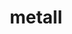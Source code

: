 ---
title: "metall"
layout: cache
categories: [package, develop]
meta: {"versions": ["0.25"], "compilers": ["cce@=15.0.1", "gcc@=11.1.0", "gcc@=11.4.0", "gcc@=9.4.0", "oneapi@=2023.2.0", "oneapi@=2023.2.1"], "oss": ["rhel8", "ubuntu20.04"], "platforms": ["linux"], "targets": ["aarch64", "neoverse_v1", "ppc64le", "x86_64", "x86_64_v3", "zen4"], "stacks": ["e4s", "e4s-arm", "e4s-cray-rhel", "e4s-neoverse_v1", "e4s-oneapi", "e4s-power", "root"], "num_specs": 49, "num_specs_by_stack": {"root": 49, "e4s-cray-rhel": 7, "e4s-arm": 5, "e4s-neoverse_v1": 6, "e4s-power": 10, "e4s-oneapi": 10, "e4s": 11}}
spec_details: [{"hash": "qiks4csb55qsrwxjae6lqogifpq5xkkt", "compiler": "cce@=15.0.1", "versions": ["0.25"], "os": "rhel8", "platform": "linux", "target": "zen4", "variants": ["build_system=cmake", "build_type=Release", "generator=make", "~ipo"], "stacks": ["root", "e4s-cray-rhel"], "size": "-", "tarball": "https://binaries.spack.io/develop/build_cache/linux-rhel8-zen4/cce-15.0.1/metall-0.25/linux-rhel8-zen4-cce-15.0.1-metall-0.25-qiks4csb55qsrwxjae6lqogifpq5xkkt.spack"}, {"hash": "5fhe5rflyelbry44duqn3zgqqzmcwkib", "compiler": "cce@=15.0.1", "versions": ["0.25"], "os": "rhel8", "platform": "linux", "target": "zen4", "variants": ["build_system=cmake", "build_type=Release", "generator=make", "~ipo"], "stacks": ["root", "e4s-cray-rhel"], "size": "-", "tarball": "https://binaries.spack.io/develop/build_cache/linux-rhel8-zen4/cce-15.0.1/metall-0.25/linux-rhel8-zen4-cce-15.0.1-metall-0.25-5fhe5rflyelbry44duqn3zgqqzmcwkib.spack"}, {"hash": "jbt3s3vhkx4pglr3befkolf5uanc7mgk", "compiler": "cce@=15.0.1", "versions": ["0.25"], "os": "rhel8", "platform": "linux", "target": "zen4", "variants": ["build_system=cmake", "build_type=Release", "generator=make", "~ipo"], "stacks": ["root", "e4s-cray-rhel"], "size": "-", "tarball": "https://binaries.spack.io/develop/build_cache/linux-rhel8-zen4/cce-15.0.1/metall-0.25/linux-rhel8-zen4-cce-15.0.1-metall-0.25-jbt3s3vhkx4pglr3befkolf5uanc7mgk.spack"}, {"hash": "j5flaifgtuwvdraxrb7anwjagh2gggr2", "compiler": "cce@=15.0.1", "versions": ["0.25"], "os": "rhel8", "platform": "linux", "target": "zen4", "variants": ["build_system=cmake", "build_type=Release", "generator=make", "~ipo"], "stacks": ["root", "e4s-cray-rhel"], "size": "-", "tarball": "https://binaries.spack.io/develop/build_cache/linux-rhel8-zen4/cce-15.0.1/metall-0.25/linux-rhel8-zen4-cce-15.0.1-metall-0.25-j5flaifgtuwvdraxrb7anwjagh2gggr2.spack"}, {"hash": "r75z4yilqizujiuhla6ttqkhywqcqz6c", "compiler": "cce@=15.0.1", "versions": ["0.25"], "os": "rhel8", "platform": "linux", "target": "zen4", "variants": ["build_system=cmake", "build_type=Release", "generator=make", "~ipo"], "stacks": ["root", "e4s-cray-rhel"], "size": "-", "tarball": "https://binaries.spack.io/develop/build_cache/linux-rhel8-zen4/cce-15.0.1/metall-0.25/linux-rhel8-zen4-cce-15.0.1-metall-0.25-r75z4yilqizujiuhla6ttqkhywqcqz6c.spack"}, {"hash": "qqxiphr33r4hzciwfflcpnvgxnudwxbm", "compiler": "cce@=15.0.1", "versions": ["0.25"], "os": "rhel8", "platform": "linux", "target": "zen4", "variants": ["build_system=cmake", "build_type=Release", "generator=make", "~ipo"], "stacks": ["root", "e4s-cray-rhel"], "size": "-", "tarball": "https://binaries.spack.io/develop/build_cache/linux-rhel8-zen4/cce-15.0.1/metall-0.25/linux-rhel8-zen4-cce-15.0.1-metall-0.25-qqxiphr33r4hzciwfflcpnvgxnudwxbm.spack"}, {"hash": "3zhu3qmt6wkbrnd5tfargxw42cly3sgx", "compiler": "cce@=15.0.1", "versions": ["0.25"], "os": "rhel8", "platform": "linux", "target": "zen4", "variants": ["build_system=cmake", "build_type=Release", "generator=make", "~ipo"], "stacks": ["root", "e4s-cray-rhel"], "size": "-", "tarball": "https://binaries.spack.io/develop/build_cache/linux-rhel8-zen4/cce-15.0.1/metall-0.25/linux-rhel8-zen4-cce-15.0.1-metall-0.25-3zhu3qmt6wkbrnd5tfargxw42cly3sgx.spack"}, {"hash": "zia45zbjxpkburd2uepeiugqicfmvm3e", "compiler": "gcc@=11.4.0", "versions": ["0.25"], "os": "ubuntu20.04", "platform": "linux", "target": "aarch64", "variants": ["build_system=cmake", "build_type=Release", "generator=make", "~ipo"], "stacks": ["root", "e4s-arm"], "size": "-", "tarball": "https://binaries.spack.io/develop/build_cache/linux-ubuntu20.04-aarch64/gcc-11.4.0/metall-0.25/linux-ubuntu20.04-aarch64-gcc-11.4.0-metall-0.25-zia45zbjxpkburd2uepeiugqicfmvm3e.spack"}, {"hash": "2kvyq7snz44gls3afbsa5tsv2ls6pufx", "compiler": "gcc@=11.4.0", "versions": ["0.25"], "os": "ubuntu20.04", "platform": "linux", "target": "aarch64", "variants": ["build_system=cmake", "build_type=Release", "generator=make", "~ipo"], "stacks": ["root", "e4s-arm"], "size": "-", "tarball": "https://binaries.spack.io/develop/build_cache/linux-ubuntu20.04-aarch64/gcc-11.4.0/metall-0.25/linux-ubuntu20.04-aarch64-gcc-11.4.0-metall-0.25-2kvyq7snz44gls3afbsa5tsv2ls6pufx.spack"}, {"hash": "mkzc5cxjut5t64cfg2epu4plmpehl4wc", "compiler": "gcc@=11.4.0", "versions": ["0.25"], "os": "ubuntu20.04", "platform": "linux", "target": "aarch64", "variants": ["build_system=cmake", "build_type=Release", "generator=make", "~ipo"], "stacks": ["root", "e4s-arm"], "size": "-", "tarball": "https://binaries.spack.io/develop/build_cache/linux-ubuntu20.04-aarch64/gcc-11.4.0/metall-0.25/linux-ubuntu20.04-aarch64-gcc-11.4.0-metall-0.25-mkzc5cxjut5t64cfg2epu4plmpehl4wc.spack"}, {"hash": "ptc2vgcmc6kljhm4xzroedk3nhatknrf", "compiler": "gcc@=11.4.0", "versions": ["0.25"], "os": "ubuntu20.04", "platform": "linux", "target": "aarch64", "variants": ["build_system=cmake", "build_type=Release", "generator=make", "~ipo"], "stacks": ["root", "e4s-arm"], "size": "-", "tarball": "https://binaries.spack.io/develop/build_cache/linux-ubuntu20.04-aarch64/gcc-11.4.0/metall-0.25/linux-ubuntu20.04-aarch64-gcc-11.4.0-metall-0.25-ptc2vgcmc6kljhm4xzroedk3nhatknrf.spack"}, {"hash": "zhc3n7svwzaktpg7a7m62c66hc7r3dkw", "compiler": "gcc@=11.4.0", "versions": ["0.25"], "os": "ubuntu20.04", "platform": "linux", "target": "aarch64", "variants": ["build_system=cmake", "build_type=Release", "generator=make", "~ipo"], "stacks": ["root", "e4s-arm"], "size": "-", "tarball": "https://binaries.spack.io/develop/build_cache/linux-ubuntu20.04-aarch64/gcc-11.4.0/metall-0.25/linux-ubuntu20.04-aarch64-gcc-11.4.0-metall-0.25-zhc3n7svwzaktpg7a7m62c66hc7r3dkw.spack"}, {"hash": "dtabzlon6golzwlft4c7ckwl4mg2cpft", "compiler": "gcc@=11.4.0", "versions": ["0.25"], "os": "ubuntu20.04", "platform": "linux", "target": "neoverse_v1", "variants": ["build_system=cmake", "build_type=Release", "generator=make", "~ipo"], "stacks": ["root", "e4s-neoverse_v1"], "size": "-", "tarball": "https://binaries.spack.io/develop/build_cache/linux-ubuntu20.04-neoverse_v1/gcc-11.4.0/metall-0.25/linux-ubuntu20.04-neoverse_v1-gcc-11.4.0-metall-0.25-dtabzlon6golzwlft4c7ckwl4mg2cpft.spack"}, {"hash": "6vqhoas27rxo4week5yaq4jlmhktxnax", "compiler": "gcc@=11.4.0", "versions": ["0.25"], "os": "ubuntu20.04", "platform": "linux", "target": "neoverse_v1", "variants": ["build_system=cmake", "build_type=Release", "generator=make", "~ipo"], "stacks": ["root", "e4s-neoverse_v1"], "size": "-", "tarball": "https://binaries.spack.io/develop/build_cache/linux-ubuntu20.04-neoverse_v1/gcc-11.4.0/metall-0.25/linux-ubuntu20.04-neoverse_v1-gcc-11.4.0-metall-0.25-6vqhoas27rxo4week5yaq4jlmhktxnax.spack"}, {"hash": "3l4twckgx7ryrybopbhinehp73e7y4ky", "compiler": "gcc@=11.4.0", "versions": ["0.25"], "os": "ubuntu20.04", "platform": "linux", "target": "neoverse_v1", "variants": ["build_system=cmake", "build_type=Release", "generator=make", "~ipo"], "stacks": ["root", "e4s-neoverse_v1"], "size": "-", "tarball": "https://binaries.spack.io/develop/build_cache/linux-ubuntu20.04-neoverse_v1/gcc-11.4.0/metall-0.25/linux-ubuntu20.04-neoverse_v1-gcc-11.4.0-metall-0.25-3l4twckgx7ryrybopbhinehp73e7y4ky.spack"}, {"hash": "qbafnx5dlzhrwpgoor4hgl52jafc4oa6", "compiler": "gcc@=11.4.0", "versions": ["0.25"], "os": "ubuntu20.04", "platform": "linux", "target": "neoverse_v1", "variants": ["build_system=cmake", "build_type=Release", "generator=make", "~ipo"], "stacks": ["root", "e4s-neoverse_v1"], "size": "-", "tarball": "https://binaries.spack.io/develop/build_cache/linux-ubuntu20.04-neoverse_v1/gcc-11.4.0/metall-0.25/linux-ubuntu20.04-neoverse_v1-gcc-11.4.0-metall-0.25-qbafnx5dlzhrwpgoor4hgl52jafc4oa6.spack"}, {"hash": "5mzmoswpo5nwote7sxaraq4ez46q4ppw", "compiler": "gcc@=11.4.0", "versions": ["0.25"], "os": "ubuntu20.04", "platform": "linux", "target": "neoverse_v1", "variants": ["build_system=cmake", "build_type=Release", "generator=make", "~ipo"], "stacks": ["root", "e4s-neoverse_v1"], "size": "-", "tarball": "https://binaries.spack.io/develop/build_cache/linux-ubuntu20.04-neoverse_v1/gcc-11.4.0/metall-0.25/linux-ubuntu20.04-neoverse_v1-gcc-11.4.0-metall-0.25-5mzmoswpo5nwote7sxaraq4ez46q4ppw.spack"}, {"hash": "uz2snlmegn3skwp2mhovcpy62niuwdoe", "compiler": "gcc@=11.4.0", "versions": ["0.25"], "os": "ubuntu20.04", "platform": "linux", "target": "neoverse_v1", "variants": ["build_system=cmake", "build_type=Release", "generator=make", "~ipo"], "stacks": ["root", "e4s-neoverse_v1"], "size": "-", "tarball": "https://binaries.spack.io/develop/build_cache/linux-ubuntu20.04-neoverse_v1/gcc-11.4.0/metall-0.25/linux-ubuntu20.04-neoverse_v1-gcc-11.4.0-metall-0.25-uz2snlmegn3skwp2mhovcpy62niuwdoe.spack"}, {"hash": "aaz3hgg7drufgiqykydrwxsl3egx3k3x", "compiler": "gcc@=11.1.0", "versions": ["0.25"], "os": "ubuntu20.04", "platform": "linux", "target": "ppc64le", "variants": ["build_system=cmake", "build_type=Release", "generator=make", "~ipo"], "stacks": ["root", "e4s-power"], "size": "-", "tarball": "https://binaries.spack.io/develop/build_cache/linux-ubuntu20.04-ppc64le/gcc-11.1.0/metall-0.25/linux-ubuntu20.04-ppc64le-gcc-11.1.0-metall-0.25-aaz3hgg7drufgiqykydrwxsl3egx3k3x.spack"}, {"hash": "jwcu5rpc2jwjbkiy6npf4lrn4swyk6lm", "compiler": "gcc@=9.4.0", "versions": ["0.25"], "os": "ubuntu20.04", "platform": "linux", "target": "ppc64le", "variants": ["build_system=cmake", "build_type=Release", "generator=make", "~ipo"], "stacks": ["root", "e4s-power"], "size": "-", "tarball": "https://binaries.spack.io/develop/build_cache/linux-ubuntu20.04-ppc64le/gcc-9.4.0/metall-0.25/linux-ubuntu20.04-ppc64le-gcc-9.4.0-metall-0.25-jwcu5rpc2jwjbkiy6npf4lrn4swyk6lm.spack"}, {"hash": "nt26zbjwcrf345boprwraybzvczq3f2q", "compiler": "gcc@=9.4.0", "versions": ["0.25"], "os": "ubuntu20.04", "platform": "linux", "target": "ppc64le", "variants": ["build_system=cmake", "build_type=Release", "generator=make", "~ipo"], "stacks": ["root", "e4s-power"], "size": "-", "tarball": "https://binaries.spack.io/develop/build_cache/linux-ubuntu20.04-ppc64le/gcc-9.4.0/metall-0.25/linux-ubuntu20.04-ppc64le-gcc-9.4.0-metall-0.25-nt26zbjwcrf345boprwraybzvczq3f2q.spack"}, {"hash": "hqtixcawa45hronfrpc2prums47ijctd", "compiler": "gcc@=9.4.0", "versions": ["0.25"], "os": "ubuntu20.04", "platform": "linux", "target": "ppc64le", "variants": ["build_system=cmake", "build_type=Release", "generator=make", "~ipo"], "stacks": ["root", "e4s-power"], "size": "-", "tarball": "https://binaries.spack.io/develop/build_cache/linux-ubuntu20.04-ppc64le/gcc-9.4.0/metall-0.25/linux-ubuntu20.04-ppc64le-gcc-9.4.0-metall-0.25-hqtixcawa45hronfrpc2prums47ijctd.spack"}, {"hash": "vingsztydajf4wgx4ntqa6gn6rjhlkex", "compiler": "gcc@=9.4.0", "versions": ["0.25"], "os": "ubuntu20.04", "platform": "linux", "target": "ppc64le", "variants": ["build_system=cmake", "build_type=Release", "generator=make", "~ipo"], "stacks": ["root", "e4s-power"], "size": "-", "tarball": "https://binaries.spack.io/develop/build_cache/linux-ubuntu20.04-ppc64le/gcc-9.4.0/metall-0.25/linux-ubuntu20.04-ppc64le-gcc-9.4.0-metall-0.25-vingsztydajf4wgx4ntqa6gn6rjhlkex.spack"}, {"hash": "lltntaqds3v4tx3fllbkhefoxs3bwvh7", "compiler": "gcc@=9.4.0", "versions": ["0.25"], "os": "ubuntu20.04", "platform": "linux", "target": "ppc64le", "variants": ["build_system=cmake", "build_type=Release", "generator=make", "~ipo"], "stacks": ["root", "e4s-power"], "size": "-", "tarball": "https://binaries.spack.io/develop/build_cache/linux-ubuntu20.04-ppc64le/gcc-9.4.0/metall-0.25/linux-ubuntu20.04-ppc64le-gcc-9.4.0-metall-0.25-lltntaqds3v4tx3fllbkhefoxs3bwvh7.spack"}, {"hash": "m2wzkpxoecc54vrhzchsdp3d4slih33t", "compiler": "gcc@=9.4.0", "versions": ["0.25"], "os": "ubuntu20.04", "platform": "linux", "target": "ppc64le", "variants": ["build_system=cmake", "build_type=Release", "generator=make", "~ipo"], "stacks": ["root", "e4s-power"], "size": "-", "tarball": "https://binaries.spack.io/develop/build_cache/linux-ubuntu20.04-ppc64le/gcc-9.4.0/metall-0.25/linux-ubuntu20.04-ppc64le-gcc-9.4.0-metall-0.25-m2wzkpxoecc54vrhzchsdp3d4slih33t.spack"}, {"hash": "nzwuqydo25dlzrft6n4k2hyjofyfmi76", "compiler": "gcc@=9.4.0", "versions": ["0.25"], "os": "ubuntu20.04", "platform": "linux", "target": "ppc64le", "variants": ["build_system=cmake", "build_type=Release", "generator=make", "~ipo"], "stacks": ["root", "e4s-power"], "size": "-", "tarball": "https://binaries.spack.io/develop/build_cache/linux-ubuntu20.04-ppc64le/gcc-9.4.0/metall-0.25/linux-ubuntu20.04-ppc64le-gcc-9.4.0-metall-0.25-nzwuqydo25dlzrft6n4k2hyjofyfmi76.spack"}, {"hash": "7zvj4tygw2fg5lkawte7xapijkzqot62", "compiler": "gcc@=9.4.0", "versions": ["0.25"], "os": "ubuntu20.04", "platform": "linux", "target": "ppc64le", "variants": ["build_system=cmake", "build_type=Release", "generator=make", "~ipo"], "stacks": ["root", "e4s-power"], "size": "-", "tarball": "https://binaries.spack.io/develop/build_cache/linux-ubuntu20.04-ppc64le/gcc-9.4.0/metall-0.25/linux-ubuntu20.04-ppc64le-gcc-9.4.0-metall-0.25-7zvj4tygw2fg5lkawte7xapijkzqot62.spack"}, {"hash": "jk4sa3jw4f3fyz33x55ecc7doyjpfjhx", "compiler": "gcc@=9.4.0", "versions": ["0.25"], "os": "ubuntu20.04", "platform": "linux", "target": "ppc64le", "variants": ["build_system=cmake", "build_type=Release", "generator=make", "~ipo"], "stacks": ["root", "e4s-power"], "size": "-", "tarball": "https://binaries.spack.io/develop/build_cache/linux-ubuntu20.04-ppc64le/gcc-9.4.0/metall-0.25/linux-ubuntu20.04-ppc64le-gcc-9.4.0-metall-0.25-jk4sa3jw4f3fyz33x55ecc7doyjpfjhx.spack"}, {"hash": "sasaigk3brqpjpuwbhtcodgvhkoza64l", "compiler": "oneapi@=2023.2.0", "versions": ["0.25"], "os": "ubuntu20.04", "platform": "linux", "target": "x86_64", "variants": ["build_system=cmake", "build_type=Release", "generator=make", "~ipo"], "stacks": ["e4s-oneapi", "root"], "size": "-", "tarball": "https://binaries.spack.io/develop/build_cache/linux-ubuntu20.04-x86_64/oneapi-2023.2.0/metall-0.25/linux-ubuntu20.04-x86_64-oneapi-2023.2.0-metall-0.25-sasaigk3brqpjpuwbhtcodgvhkoza64l.spack"}, {"hash": "ro55eahado4543eejrkr3on5frsut6sm", "compiler": "gcc@=11.1.0", "versions": ["0.25"], "os": "ubuntu20.04", "platform": "linux", "target": "x86_64_v3", "variants": ["build_system=cmake", "build_type=Release", "generator=make", "~ipo"], "stacks": ["root", "e4s"], "size": "-", "tarball": "https://binaries.spack.io/develop/build_cache/linux-ubuntu20.04-x86_64_v3/gcc-11.1.0/metall-0.25/linux-ubuntu20.04-x86_64_v3-gcc-11.1.0-metall-0.25-ro55eahado4543eejrkr3on5frsut6sm.spack"}, {"hash": "5iy2gksserwr4bhl3gsugqjrf6v4lbna", "compiler": "gcc@=11.4.0", "versions": ["0.25"], "os": "ubuntu20.04", "platform": "linux", "target": "x86_64_v3", "variants": ["build_system=cmake", "build_type=Release", "generator=make", "~ipo"], "stacks": ["root", "e4s"], "size": "-", "tarball": "https://binaries.spack.io/develop/build_cache/linux-ubuntu20.04-x86_64_v3/gcc-11.4.0/metall-0.25/linux-ubuntu20.04-x86_64_v3-gcc-11.4.0-metall-0.25-5iy2gksserwr4bhl3gsugqjrf6v4lbna.spack"}, {"hash": "qcrctd2vlrymxzfgsahtswhxnqwa7rga", "compiler": "gcc@=11.4.0", "versions": ["0.25"], "os": "ubuntu20.04", "platform": "linux", "target": "x86_64_v3", "variants": ["build_system=cmake", "build_type=Release", "generator=make", "~ipo"], "stacks": ["root", "e4s"], "size": "-", "tarball": "https://binaries.spack.io/develop/build_cache/linux-ubuntu20.04-x86_64_v3/gcc-11.4.0/metall-0.25/linux-ubuntu20.04-x86_64_v3-gcc-11.4.0-metall-0.25-qcrctd2vlrymxzfgsahtswhxnqwa7rga.spack"}, {"hash": "p2r37lg3ontjqim2viq5otfqkjnr72fz", "compiler": "gcc@=11.4.0", "versions": ["0.25"], "os": "ubuntu20.04", "platform": "linux", "target": "x86_64_v3", "variants": ["build_system=cmake", "build_type=Release", "generator=make", "~ipo"], "stacks": ["root", "e4s"], "size": "-", "tarball": "https://binaries.spack.io/develop/build_cache/linux-ubuntu20.04-x86_64_v3/gcc-11.4.0/metall-0.25/linux-ubuntu20.04-x86_64_v3-gcc-11.4.0-metall-0.25-p2r37lg3ontjqim2viq5otfqkjnr72fz.spack"}, {"hash": "ged7jdvb5acfgpdlitwrcf5xwt53fmnc", "compiler": "gcc@=11.4.0", "versions": ["0.25"], "os": "ubuntu20.04", "platform": "linux", "target": "x86_64_v3", "variants": ["build_system=cmake", "build_type=Release", "generator=make", "~ipo"], "stacks": ["root", "e4s"], "size": "-", "tarball": "https://binaries.spack.io/develop/build_cache/linux-ubuntu20.04-x86_64_v3/gcc-11.4.0/metall-0.25/linux-ubuntu20.04-x86_64_v3-gcc-11.4.0-metall-0.25-ged7jdvb5acfgpdlitwrcf5xwt53fmnc.spack"}, {"hash": "mtceuua3u5yz7pkinc6uvfjanriewtbt", "compiler": "gcc@=11.4.0", "versions": ["0.25"], "os": "ubuntu20.04", "platform": "linux", "target": "x86_64_v3", "variants": ["build_system=cmake", "build_type=Release", "generator=make", "~ipo"], "stacks": ["root", "e4s"], "size": "-", "tarball": "https://binaries.spack.io/develop/build_cache/linux-ubuntu20.04-x86_64_v3/gcc-11.4.0/metall-0.25/linux-ubuntu20.04-x86_64_v3-gcc-11.4.0-metall-0.25-mtceuua3u5yz7pkinc6uvfjanriewtbt.spack"}, {"hash": "h3eue3qd7skq6jveativehu4okk4wpqr", "compiler": "gcc@=11.4.0", "versions": ["0.25"], "os": "ubuntu20.04", "platform": "linux", "target": "x86_64_v3", "variants": ["build_system=cmake", "build_type=Release", "generator=make", "~ipo"], "stacks": ["root", "e4s"], "size": "-", "tarball": "https://binaries.spack.io/develop/build_cache/linux-ubuntu20.04-x86_64_v3/gcc-11.4.0/metall-0.25/linux-ubuntu20.04-x86_64_v3-gcc-11.4.0-metall-0.25-h3eue3qd7skq6jveativehu4okk4wpqr.spack"}, {"hash": "uucimyv3qv542qs7guf3s2aidilrhxny", "compiler": "gcc@=11.4.0", "versions": ["0.25"], "os": "ubuntu20.04", "platform": "linux", "target": "x86_64_v3", "variants": ["build_system=cmake", "build_type=Release", "generator=make", "~ipo"], "stacks": ["root", "e4s"], "size": "-", "tarball": "https://binaries.spack.io/develop/build_cache/linux-ubuntu20.04-x86_64_v3/gcc-11.4.0/metall-0.25/linux-ubuntu20.04-x86_64_v3-gcc-11.4.0-metall-0.25-uucimyv3qv542qs7guf3s2aidilrhxny.spack"}, {"hash": "pcf7qbtm4ud4pkahojapzho2t4wm3ogn", "compiler": "gcc@=11.4.0", "versions": ["0.25"], "os": "ubuntu20.04", "platform": "linux", "target": "x86_64_v3", "variants": ["build_system=cmake", "build_type=Release", "generator=make", "~ipo"], "stacks": ["root", "e4s"], "size": "-", "tarball": "https://binaries.spack.io/develop/build_cache/linux-ubuntu20.04-x86_64_v3/gcc-11.4.0/metall-0.25/linux-ubuntu20.04-x86_64_v3-gcc-11.4.0-metall-0.25-pcf7qbtm4ud4pkahojapzho2t4wm3ogn.spack"}, {"hash": "qghvyvad6bw3tunqzsrig6butxipuc5r", "compiler": "gcc@=11.4.0", "versions": ["0.25"], "os": "ubuntu20.04", "platform": "linux", "target": "x86_64_v3", "variants": ["build_system=cmake", "build_type=Release", "generator=make", "~ipo"], "stacks": ["root", "e4s"], "size": "-", "tarball": "https://binaries.spack.io/develop/build_cache/linux-ubuntu20.04-x86_64_v3/gcc-11.4.0/metall-0.25/linux-ubuntu20.04-x86_64_v3-gcc-11.4.0-metall-0.25-qghvyvad6bw3tunqzsrig6butxipuc5r.spack"}, {"hash": "ayhe7tvulyf6o3b53esac26k4gtdcois", "compiler": "gcc@=11.4.0", "versions": ["0.25"], "os": "ubuntu20.04", "platform": "linux", "target": "x86_64_v3", "variants": ["build_system=cmake", "build_type=Release", "generator=make", "~ipo"], "stacks": ["root", "e4s"], "size": "-", "tarball": "https://binaries.spack.io/develop/build_cache/linux-ubuntu20.04-x86_64_v3/gcc-11.4.0/metall-0.25/linux-ubuntu20.04-x86_64_v3-gcc-11.4.0-metall-0.25-ayhe7tvulyf6o3b53esac26k4gtdcois.spack"}, {"hash": "iatlcfsbbpy2qg77f2sedbj4sghygmeh", "compiler": "oneapi@=2023.2.0", "versions": ["0.25"], "os": "ubuntu20.04", "platform": "linux", "target": "x86_64_v3", "variants": ["build_system=cmake", "build_type=Release", "generator=make", "~ipo"], "stacks": ["e4s-oneapi", "root"], "size": "-", "tarball": "https://binaries.spack.io/develop/build_cache/linux-ubuntu20.04-x86_64_v3/oneapi-2023.2.0/metall-0.25/linux-ubuntu20.04-x86_64_v3-oneapi-2023.2.0-metall-0.25-iatlcfsbbpy2qg77f2sedbj4sghygmeh.spack"}, {"hash": "5q432zf3utuypxx3bpvel4gcgb2nhdzc", "compiler": "oneapi@=2023.2.1", "versions": ["0.25"], "os": "ubuntu20.04", "platform": "linux", "target": "x86_64_v3", "variants": ["build_system=cmake", "build_type=Release", "generator=make", "~ipo"], "stacks": ["e4s-oneapi", "root"], "size": "-", "tarball": "https://binaries.spack.io/develop/build_cache/linux-ubuntu20.04-x86_64_v3/oneapi-2023.2.1/metall-0.25/linux-ubuntu20.04-x86_64_v3-oneapi-2023.2.1-metall-0.25-5q432zf3utuypxx3bpvel4gcgb2nhdzc.spack"}, {"hash": "s224tydw3sqnr23vifuy3l5yjnz5kvtc", "compiler": "oneapi@=2023.2.1", "versions": ["0.25"], "os": "ubuntu20.04", "platform": "linux", "target": "x86_64_v3", "variants": ["build_system=cmake", "build_type=Release", "generator=make", "~ipo"], "stacks": ["e4s-oneapi", "root"], "size": "-", "tarball": "https://binaries.spack.io/develop/build_cache/linux-ubuntu20.04-x86_64_v3/oneapi-2023.2.1/metall-0.25/linux-ubuntu20.04-x86_64_v3-oneapi-2023.2.1-metall-0.25-s224tydw3sqnr23vifuy3l5yjnz5kvtc.spack"}, {"hash": "bqrzerci4et6ssgxiady6umburpqrezq", "compiler": "oneapi@=2023.2.1", "versions": ["0.25"], "os": "ubuntu20.04", "platform": "linux", "target": "x86_64_v3", "variants": ["build_system=cmake", "build_type=Release", "generator=make", "~ipo"], "stacks": ["e4s-oneapi", "root"], "size": "-", "tarball": "https://binaries.spack.io/develop/build_cache/linux-ubuntu20.04-x86_64_v3/oneapi-2023.2.1/metall-0.25/linux-ubuntu20.04-x86_64_v3-oneapi-2023.2.1-metall-0.25-bqrzerci4et6ssgxiady6umburpqrezq.spack"}, {"hash": "bymd56ls4ub257oqetvcc34fqw7mrkdw", "compiler": "oneapi@=2023.2.1", "versions": ["0.25"], "os": "ubuntu20.04", "platform": "linux", "target": "x86_64_v3", "variants": ["build_system=cmake", "build_type=Release", "generator=make", "~ipo"], "stacks": ["e4s-oneapi", "root"], "size": "-", "tarball": "https://binaries.spack.io/develop/build_cache/linux-ubuntu20.04-x86_64_v3/oneapi-2023.2.1/metall-0.25/linux-ubuntu20.04-x86_64_v3-oneapi-2023.2.1-metall-0.25-bymd56ls4ub257oqetvcc34fqw7mrkdw.spack"}, {"hash": "ti23375ve33rqboeffyaf2ma2ce6ngyd", "compiler": "oneapi@=2023.2.1", "versions": ["0.25"], "os": "ubuntu20.04", "platform": "linux", "target": "x86_64_v3", "variants": ["build_system=cmake", "build_type=Release", "generator=make", "~ipo"], "stacks": ["e4s-oneapi", "root"], "size": "-", "tarball": "https://binaries.spack.io/develop/build_cache/linux-ubuntu20.04-x86_64_v3/oneapi-2023.2.1/metall-0.25/linux-ubuntu20.04-x86_64_v3-oneapi-2023.2.1-metall-0.25-ti23375ve33rqboeffyaf2ma2ce6ngyd.spack"}, {"hash": "hzfkrh3e5trftkk5yeph5wwijuykbnsw", "compiler": "oneapi@=2023.2.1", "versions": ["0.25"], "os": "ubuntu20.04", "platform": "linux", "target": "x86_64_v3", "variants": ["build_system=cmake", "build_type=Release", "generator=make", "~ipo"], "stacks": ["e4s-oneapi", "root"], "size": "-", "tarball": "https://binaries.spack.io/develop/build_cache/linux-ubuntu20.04-x86_64_v3/oneapi-2023.2.1/metall-0.25/linux-ubuntu20.04-x86_64_v3-oneapi-2023.2.1-metall-0.25-hzfkrh3e5trftkk5yeph5wwijuykbnsw.spack"}, {"hash": "gyeujf6qbm4vhzxzv2fp672ueigf7bdh", "compiler": "oneapi@=2023.2.1", "versions": ["0.25"], "os": "ubuntu20.04", "platform": "linux", "target": "x86_64_v3", "variants": ["build_system=cmake", "build_type=Release", "generator=make", "~ipo"], "stacks": ["e4s-oneapi", "root"], "size": "-", "tarball": "https://binaries.spack.io/develop/build_cache/linux-ubuntu20.04-x86_64_v3/oneapi-2023.2.1/metall-0.25/linux-ubuntu20.04-x86_64_v3-oneapi-2023.2.1-metall-0.25-gyeujf6qbm4vhzxzv2fp672ueigf7bdh.spack"}, {"hash": "pvyw2gikjv2ui5nop4lei6ywdfp7ul4t", "compiler": "oneapi@=2023.2.1", "versions": ["0.25"], "os": "ubuntu20.04", "platform": "linux", "target": "x86_64_v3", "variants": ["build_system=cmake", "build_type=Release", "generator=make", "~ipo"], "stacks": ["e4s-oneapi", "root"], "size": "-", "tarball": "https://binaries.spack.io/develop/build_cache/linux-ubuntu20.04-x86_64_v3/oneapi-2023.2.1/metall-0.25/linux-ubuntu20.04-x86_64_v3-oneapi-2023.2.1-metall-0.25-pvyw2gikjv2ui5nop4lei6ywdfp7ul4t.spack"}]
---